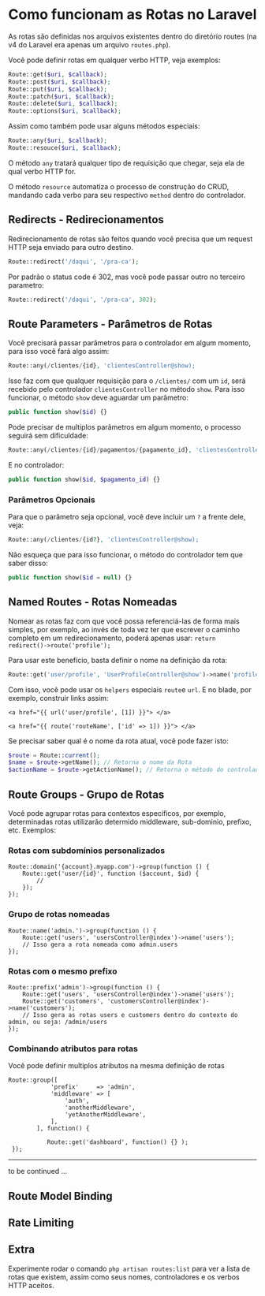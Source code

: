# Como funcionam as Rotas no Laravel 

As rotas são definidas nos arquivos existentes dentro do diretório routes (na v4 do Laravel era apenas um arquivo `routes.php`). <br>

Você pode definir rotas em qualquer verbo HTTP, veja exemplos:  <br>

```php
Route::get($uri, $callback);
Route::post($uri, $callback);
Route::put($uri, $callback);
Route::patch($uri, $callback);
Route::delete($uri, $callback);
Route::options($uri, $callback);
```

Assim como também pode usar alguns métodos especiais: <br>

```php
Route::any($uri, $callback); 
Route::resouce($uri, $callback);
```

O método `any` tratará qualquer tipo de requisição que chegar, seja ela de qual verbo HTTP for. <br>

O método `resource` automatiza o processo de construção do CRUD, mandando cada verbo para seu respectivo `method` dentro do controlador.


## Redirects - Redirecionamentos

Redirecionamento de rotas são feitos quando você precisa que um request HTTP seja enviado para outro destino. <br>

```php
Route::redirect('/daqui', '/pra-ca');
```

Por padrão o status code é 302, mas você pode passar outro no terceiro parametro:<br>

```php
Route::redirect('/daqui', '/pra-ca', 302);
````

## Route Parameters - Parâmetros de Rotas
Você precisará passar parâmetros para o controlador em algum momento, para isso você fará algo assim:

```php
Route::any(/clientes/{id}, 'clientesController@show);
```

Isso faz com que qualquer requisição para o `/clientes/` com um `id`, será recebido pelo controlador `clientesController` no método `show`. Para isso funcionar, o método `show` deve aguardar um parâmetro:

```php
public function show($id) {}
```

Pode precisar de multiplos parãmetros em algum momento, o processo seguirá sem dificuldade:

```php
Route::any(/clientes/{id}/pagamentos/{pagamento_id}, 'clientesController@show);
```

E no controlador:

```php
public function show($id, $pagamento_id) {}
```

### Parâmetros Opcionais
Para que o parâmetro seja opcional, você deve incluir um `?` a frente dele, veja:

```php
Route::any(/clientes/{id?}, 'clientesController@show);
```

Não esqueça que para isso funcionar, o método do controlador tem que saber disso:

```php
public function show($id = null) {}
```

## Named Routes - Rotas Nomeadas

Nomear as rotas faz com que você possa referenciá-las de forma mais simples, por exemplo, ao invés de toda vez ter que escrever o caminho completo em um redirecionamento, poderá apenas usar: `return redirect()->route('profile');`

Para usar este benefício, basta definir o nome na definição da rota:

```php
Route::get('user/profile', 'UserProfileController@show')->name('profile');
```

Com isso, você pode usar os `helpers` especiais `route`e `url`. E no blade, por exemplo, construir links assim:

```
<a href="{{ url('user/profile', [1]) }}"> </a>

<a href="{{ route('routeName', ['id' => 1]) }}"> </a>
```

Se precisar saber qual é o nome da rota atual, você pode fazer isto:

```php
$route = Route::current();
$name = $route->getName(); // Retorna o nome da Rota
$actionName = $route->getActionName(); // Retorna o método do controlador
```

## Route Groups - Grupo de Rotas

Você pode agrupar rotas para contextos específicos, por exemplo, determinadas rotas utilizarão determido middleware, sub-dominio, prefixo, etc. Exemplos:

### Rotas com subdomínios personalizados

```
Route::domain('{account}.myapp.com')->group(function () {
    Route::get('user/{id}', function ($account, $id) {
        //
    });
});
```

### Grupo de rotas nomeadas

```
Route::name('admin.')->group(function () {
    Route::get('users', 'usersController@index')->name('users');
    // Isso gera a rota nomeada como admin.users
});
```

### Rotas com o mesmo prefixo

```
Route::prefix('admin')->group(function () {
    Route::get('users', 'usersController@index')->name('users');
    Route::get('customers', 'customersController@index')->name('customers');
    // Isso gera as rotas users e customers dentro do contexto do admin, ou seja: /admin/users
});
```

### Combinando atributos para rotas

Você pode definir multiplos atributos na mesma definição de rotas

```
Route::group([
            'prefix'     => 'admin',
            'middleware' => [
                'auth',
                'anotherMiddleware',
                'yetAnotherMiddleware',
            ],
        ], function() {
            
           Route::get('dashboard', function() {} );
 });
```

----
to be continued ...

## Route Model Binding
## Rate Limiting
## Extra

Experimente rodar o comando `php artisan routes:list` para ver a lista de rotas que existem, assim como seus nomes, controladores e os verbos HTTP aceitos.

